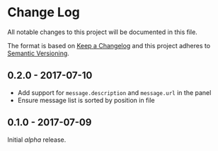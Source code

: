 # Change Log
All notable changes to this project will be documented in this file.

The format is based on [Keep a Changelog](http://keepachangelog.com/)
and this project adheres to [Semantic Versioning](http://semver.org/).

## 0.2.0 - 2017-07-10
 - Add support for `message.description` and `message.url` in the panel
 - Ensure message list is sorted by position in file

## 0.1.0 - 2017-07-09
Initial _alpha_ release.
